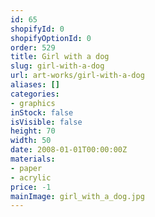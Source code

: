 ```yaml
---
id: 65
shopifyId: 0
shopifyOptionId: 0
order: 529
title: Girl with a dog
slug: girl-with-a-dog
url: art-works/girl-with-a-dog
aliases: []
categories:
- graphics
inStock: false
isVisible: false
height: 70
width: 50
date: 2008-01-01T00:00:00Z
materials:
- paper
- acrylic
price: -1
mainImage: girl_with_a_dog.jpg
---
```

